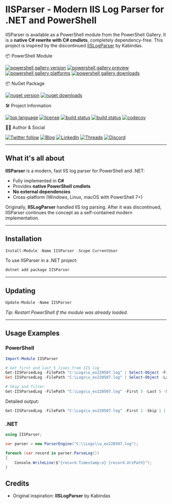﻿# IISParser - Modern IIS Log Parser for .NET and PowerShell

IISParser is available as a PowerShell module from the PowerShell Gallery.
It is a **native C# rewrite with C# cmdlets**, completely dependency-free.
This project is inspired by the discontinued [IISLogParser](https://github.com/Kabindas/IISLogParser) by Kabindas.

📦 PowerShell Module

[![powershell gallery version](https://img.shields.io/powershellgallery/v/IISParser.svg)](https://www.powershellgallery.com/packages/IISParser)
[![powershell gallery preview](https://img.shields.io/powershellgallery/vpre/IISParser.svg?label=powershell%20gallery%20preview&colorB=yellow)](https://www.powershellgallery.com/packages/IISParser)
[![powershell gallery platforms](https://img.shields.io/powershellgallery/p/IISParser.svg)](https://www.powershellgallery.com/packages/IISParser)
[![powershell gallery downloads](https://img.shields.io/powershellgallery/dt/IISParser.svg)](https://www.powershellgallery.com/packages/IISParser)

📦 NuGet Package

[![nuget version](https://img.shields.io/nuget/v/IISParser.svg)](https://www.nuget.org/packages/IISParser/)
[![nuget downloads](https://img.shields.io/nuget/dt/IISParser.svg?label=nuget%20downloads)](https://www.nuget.org/packages/IISParser/)

🛠️ Project Information

[![top language](https://img.shields.io/github/languages/top/evotecit/IISParser.svg)](https://github.com/EvotecIT/IISParser)
[![license](https://img.shields.io/github/license/EvotecIT/IISParser.svg)](https://github.com/EvotecIT/IISParser)
[![build status](https://github.com/EvotecIT/IISParser/actions/workflows/test-dotnet.yml/badge.svg)](https://github.com/EvotecIT/IISParser/actions)
[![build status](https://github.com/EvotecIT/IISParser/actions/workflows/test-powershell.yml/badge.svg)](https://github.com/EvotecIT/IISParser/actions)
[![codecov](https://codecov.io/gh/EvotecIT/IISParser/branch/master/graph/badge.svg)](https://codecov.io/gh/EvotecIT/IISParser)

👨‍💻 Author & Social

[![Twitter follow](https://img.shields.io/twitter/follow/PrzemyslawKlys.svg?label=Twitter%20%40PrzemyslawKlys&style=social)](https://twitter.com/PrzemyslawKlys)
[![Blog](https://img.shields.io/badge/Blog-evotec.xyz-2A6496.svg)](https://evotec.xyz/hub)
[![LinkedIn](https://img.shields.io/badge/LinkedIn-pklys-0077B5.svg?logo=LinkedIn)](https://www.linkedin.com/in/pklys)
[![Threads](https://img.shields.io/badge/Threads-@PrzemyslawKlys-000000.svg?logo=Threads&logoColor=White)](https://www.threads.net/@przemyslaw.klys)
[![Discord](https://img.shields.io/discord/508328927853281280?style=flat-square&label=discord%20chat)](https://evo.yt/discord)

---

## What it's all about

**IISParser** is a modern, fast IIS log parser for PowerShell and .NET:

- Fully implemented in **C#**
- Provides **native PowerShell cmdlets**
- **No external dependencies**
- Cross-platform (Windows, Linux, macOS with PowerShell 7+)

Originally, **IISLogParser** handled IIS log parsing. After it was discontinued, IISParser continues the concept as a self-contained modern implementation.

---

## Installation

```powershell
Install-Module -Name IISParser -Scope CurrentUser
```

To use IISParser in a .NET project:

```bash
dotnet add package IISParser
```

---

## Updating

```powershell
Update-Module -Name IISParser
```

*Tip: Restart PowerShell if the module was already loaded.*

---

## Usage Examples

### PowerShell

```powershell
Import-Module IISParser

# Get first and last 5 lines from IIS log
Get-IISParsedLog -FilePath "C:\Logs\u_ex220507.log" | Select-Object -First 5
Get-IISParsedLog -FilePath "C:\Logs\u_ex220507.log" | Select-Object -Last 5

# Skip and filter
Get-IISParsedLog -FilePath "C:\Logs\u_ex220507.log" -First 5 -Last 5 -Skip 1
```

Detailed output:

```powershell
Get-IISParsedLog -FilePath "C:\Logs\u_ex220507.log" -First 1 -Skip 1 | Format-List
```


### .NET

```csharp
using IISParser;

var parser = new ParserEngine("C:\\Logs\\u_ex220507.log");

foreach (var record in parser.ParseLog())
{
    Console.WriteLine($"{record.Timestamp:o} {record.UriPath}");
}
```

## Credits

* Original inspiration: **IISLogParser** by Kabindas
